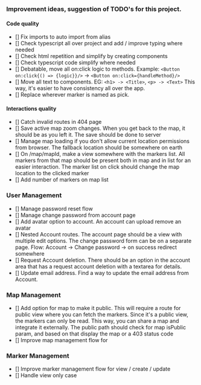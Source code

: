 ### Improvement ideas, suggestion of TODO's for this project.

#### Code quality
- [] Fix imports to auto import from alias
- [] Check typescript all over project and add / improve typing where needed
- [] Check html repetition and simplify by creating components
- [] Check typescript code simplify where needed
- [] Debatable, move all on:click logic to methods. Example: `<Button on:click{() => {logic}}/>` -> `<Button on:click={handleMethod}/>`
- [] Move all text to components. EG: `<h1> -> <Title>`, `<p> -> <Text>` This way, it's easier to have consistency all over the app.
- [] Replace wherever marker is named as pick.


#### Interactions quality
- [] Catch invalid routes in 404 page
- [] Save active map zoom changes. When you get back to the map, it should be as you left it. The save should be done to server
- [] Manage map loading if you don't allow current location permissions from browser. The fallback location should be somewhere on earth
- [] On /map/mapId, make a view somewhere with the markers list. All markers from that map should be present both in map and in list for an easier interaction. The marker list on click should change the map location to the clicked marker
- [] Add number of markers on map list


### User Management
- [] Manage password reset flow
- [] Manage change password from account page
- [] Add avatar option to account. An account can upload remove an avatar
- [] Nested Account routes. The account page should be a view with multiple edit options. The change password form can be on a separate page. Flow: Account -> Change password -> on success redirect somewhere
- [] Request Account deletion. There should be an option in the account area that has a request account deletion with a textarea for details.
- [] Update email address. Find a way to update the email address from Account.

### Map Management
- [] Add option for map to make it public. This will require a route for public view where you can fetch the markers. Since it's a public view, the markers can only be read. This way, you can share a map and integrate it externally. The public path should check for map isPublic param, and based on that display the map or a 403 status code
- [] Improve map management flow for 

### Marker Management
- [] Improve marker management flow for view / create / update
- [] Handle view only case



